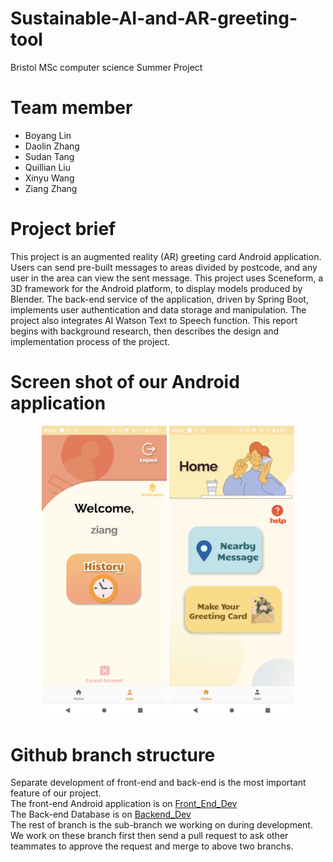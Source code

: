 # Sustainable-AI-and-AR-greeting-tool
Bristol MSc computer science Summer Project

# Team member
- Boyang Lin
- Daolin Zhang
- Sudan Tang
- Quillian Liu
- Xinyu Wang
- Ziang Zhang

# Project brief
This project is an augmented reality (AR) greeting card Android application. Users can send pre-built messages to areas divided by postcode, and any user in the area can view the sent message. This project uses Sceneform, a 3D framework for the Android platform, to display models produced by Blender. The back-end service of the application, driven by Spring Boot, implements user authentication and data storage and manipulation. The project also integrates AI Watson Text to Speech function. This report begins with background research, then describes the design and implementation process of the project.

# Screen shot of our Android application
<p align="center">
  <img src="./image/home_page.png" alt="homePage" width="200"/>
  <img src="./image/user_page.png" alt="userPage" width="200"/>
</p>

# Github branch structure
Separate development of front-end and back-end is the most important feature of our project.  
The front-end Android application is on [Front_End_Dev](https://github.com/Zazhang3/Sustainable-AI-and-AR-greeting-tool/tree/Front_End_Dev)  
The Back-end Database is on [Backend_Dev](https://github.com/Zazhang3/Sustainable-AI-and-AR-greeting-tool/tree/Backend-Dev)  
The rest of branch is the sub-branch we working on during development. We work on these branch first then send a pull request to ask other teammates to approve the request and merge to above two branchs.
